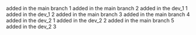 <!--
 * @Author: your name
 * @Date: 2020-12-31 12:20:57
 * @LastEditTime: 2020-12-31 13:15:47
 * @LastEditors: Please set LastEditors
 * @Description: In User Settings Edit
 * @FilePath: \git_learning\README.md
-->

added in the main branch 1
added in the main branch 2
added in the dev_1 1
added in the dev_1 2
added in the main branch 3
added in the main branch 4
added in the dev_2 1
added in the dev_2 2
added in the main branch 5
added in the dev_2 3
